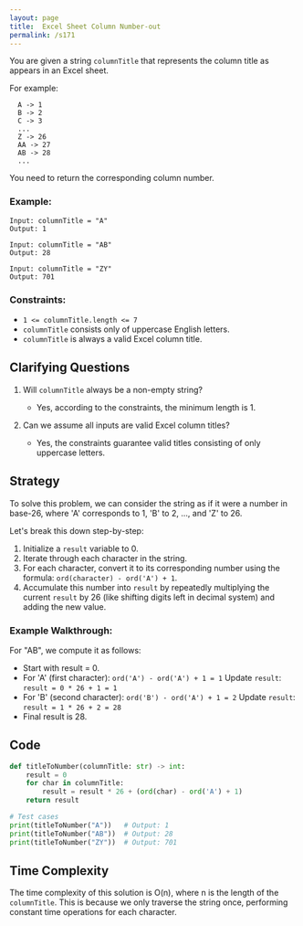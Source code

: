 ```yaml
---
layout: page
title:  Excel Sheet Column Number-out
permalink: /s171
---
```


You are given a string `columnTitle` that represents the column title as appears in an Excel sheet.

For example:
```
  A -> 1
  B -> 2
  C -> 3
  ...
  Z -> 26
  AA -> 27
  AB -> 28 
  ...
```
You need to return the corresponding column number.

### Example:
```plaintext
Input: columnTitle = "A"
Output: 1

Input: columnTitle = "AB"
Output: 28

Input: columnTitle = "ZY"
Output: 701
```

### Constraints:
- `1 <= columnTitle.length <= 7`
- `columnTitle` consists only of uppercase English letters.
- `columnTitle` is always a valid Excel column title.

## Clarifying Questions

1. Will `columnTitle` always be a non-empty string?
   - Yes, according to the constraints, the minimum length is 1.

2. Can we assume all inputs are valid Excel column titles?
   - Yes, the constraints guarantee valid titles consisting of only uppercase letters.

## Strategy

To solve this problem, we can consider the string as if it were a number in base-26, where 'A' corresponds to 1, 'B' to 2, ..., and 'Z' to 26. 

Let's break this down step-by-step:

1. Initialize a `result` variable to 0.
2. Iterate through each character in the string.
3. For each character, convert it to its corresponding number using the formula: `ord(character) - ord('A') + 1`.
4. Accumulate this number into `result` by repeatedly multiplying the current `result` by 26 (like shifting digits left in decimal system) and adding the new value.

### Example Walkthrough:
For "AB", we compute it as follows:
- Start with result = 0.
- For 'A' (first character): `ord('A') - ord('A') + 1 = 1`
  Update `result`: `result = 0 * 26 + 1 = 1`
- For 'B' (second character): `ord('B') - ord('A') + 1 = 2`
  Update `result`: `result = 1 * 26 + 2 = 28`
- Final result is 28.


## Code

```python
def titleToNumber(columnTitle: str) -> int:
    result = 0
    for char in columnTitle:
        result = result * 26 + (ord(char) - ord('A') + 1)
    return result

# Test cases
print(titleToNumber("A"))   # Output: 1
print(titleToNumber("AB"))  # Output: 28
print(titleToNumber("ZY"))  # Output: 701
```

## Time Complexity
The time complexity of this solution is O(n), where n is the length of the `columnTitle`. This is because we only traverse the string once, performing constant time operations for each character.